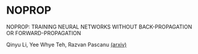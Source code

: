 # NOPROP
NOPROP: TRAINING NEURAL NETWORKS WITHOUT BACK-PROPAGATION OR FORWARD-PROPAGATION

Qinyu Li, Yee Whye Teh, Razvan Pascanu [(arxiv)](https://arxiv.org/pdf/2503.24322)
